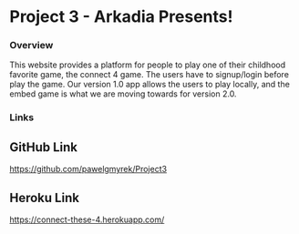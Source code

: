 # Project 3 - Arkadia Presents!

### Overview
This website provides a platform for people to play one of their childhood favorite game, the connect 4 game. The users have to signup/login before play the game. Our version 1.0 app allows the users to play locally, and the embed game is what we are moving towards for version 2.0.

### Links
## GitHub Link
https://github.com/pawelgmyrek/Project3

## Heroku Link
https://connect-these-4.herokuapp.com/
